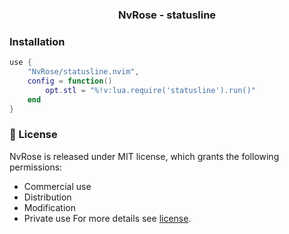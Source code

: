<h3 align=center> NvRose - statusline </h3>

### Installation

```lua
use {
	"NvRose/statusline.nvim",
 	config = function()
		opt.stl = "%!v:lua.require('statusline').run()"
	end
}
```

### 📜 License
NvRose is released under MIT license, which grants the following permissions:
- Commercial use
- Distribution
- Modification
- Private use
For more details see [license](https://github.com/NvRose/terminal/license).
